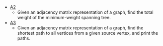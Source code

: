 * [A2](/A2/)
	* Given an adjacency matrix representation of a graph, find the total weight of the minimum-weight spanning tree.
* [A3](/A3/)
	* Given an adjacency matrix representation of a graph, find the shortest path to all vertices from a given source vertex, and print the paths.
